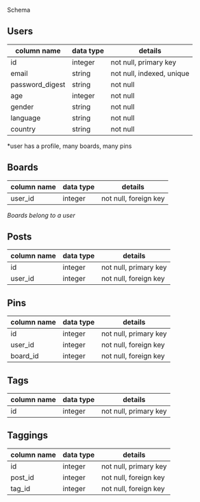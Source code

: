 Schema

## Users
column name     | data type | details
----------------|-----------|-----------------------
id              | integer   | not null, primary key
email           | string    | not null, indexed, unique
password_digest | string    | not null
age             | integer   | not null
gender          | string    | not null
language        | string    | not null
country         | string    | not null

*user has a profile, many boards, many pins

## Boards
column name     | data type | details
----------------|-----------|-----------------------
user_id         | integer   | not null, foreign key


*Boards belong to a user*

## Posts
column name     | data type | details
----------------|-----------|-----------------------
id              | integer   | not null, primary key
user_id         | integer   | not null, foreign key

## Pins
column name     | data type | details
----------------|-----------|-----------------------
id              | integer   | not null, primary key
user_id         | integer   | not null, foreign key
board_id        | integer   | not null, foreign key


## Tags
column name     | data type | details
----------------|-----------|-----------------------
id              | integer   | not null, primary key


## Taggings
column name     | data type | details
----------------|-----------|-----------------------
id              | integer   | not null, primary key
post_id         | integer   | not null, foreign key
tag_id          | integer   | not null, foreign key

